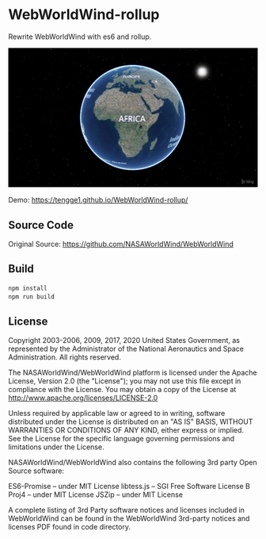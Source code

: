 # WebWorldWind-rollup

Rewrite WebWorldWind with es6 and rollup.

![image](images/screenshot.png)

Demo: https://tengge1.github.io/WebWorldWind-rollup/

## Source Code

Original Source: https://github.com/NASAWorldWind/WebWorldWind

## Build

```bash
npm install
npm run build
```

## License

Copyright 2003-2006, 2009, 2017, 2020 United States Government, as represented
by the Administrator of the National Aeronautics and Space Administration.
All rights reserved.

The NASAWorldWind/WebWorldWind platform is licensed under the Apache License,
Version 2.0 (the "License"); you may not use this file except in compliance
with the License. You may obtain a copy of the License
at http://www.apache.org/licenses/LICENSE-2.0

Unless required by applicable law or agreed to in writing, software distributed
under the License is distributed on an "AS IS" BASIS, WITHOUT WARRANTIES OR
CONDITIONS OF ANY KIND, either express or implied. See the License for the
specific language governing permissions and limitations under the License.

NASAWorldWind/WebWorldWind also contains the following 3rd party Open Source
software:

   ES6-Promise – under MIT License
   libtess.js – SGI Free Software License B
   Proj4 – under MIT License
   JSZip – under MIT License

A complete listing of 3rd Party software notices and licenses included in
WebWorldWind can be found in the WebWorldWind 3rd-party notices and licenses
PDF found in code  directory.